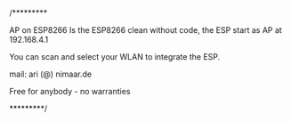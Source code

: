 /*********

 AP on ESP8266
 Is the ESP8266 clean without code, the ESP start as AP
 at 192.168.4.1

 You can scan and select your WLAN to integrate the ESP.

 mail: ari (@) nimaar.de

 Free for anybody - no warranties

*********/
